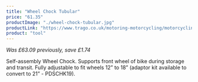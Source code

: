 ```yaml
---
title: "Wheel Chock Tubular"
price: "61.35"
productImage: "./wheel-chock-tubular.jpg"
productLink: "https://www.trago.co.uk/motoring-motorcycling/motorcycling-accessories/motorcycling-tools/wheel-chock-tubular.html"
product: "tool"
---
```

*Was £63.09 previously, save £1.74*


Self-assembly Wheel Chock. Supports front wheel of bike during storage and transit. Fully adjustable to fit wheels 12” to 18” (adaptor kit available to convert to 21” - PDSCHK19).
